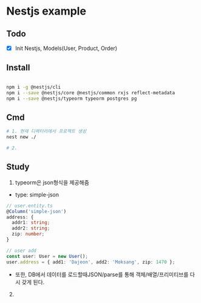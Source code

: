 # Nestjs example


## Todo
- [x] Init Nestjs, Models(User, Product, Order)


## Install
```bash

npm i -g @nestjs/cli
npm i --save @nestjs/core @nestjs/common rxjs reflect-metadata
npm i --save @nestjs/typeorm typeorm postgres pg

```

## Cmd

``` bash
# 1. 현재 디렉터리에서 프로젝트 생성
nest new ./

# 2. 
```

## Study

1. typeorm은 json형식을 제공해줌
  - type: simple-json
  ```ts
  // user.entity.ts
  @Column('simple-json')
  address: {
    addr1: string;
    addr2: string;
    zip: number;
  }

  // user add
  const user: User = new User();
  user.address = { add1: 'Dajeon', add2: 'Moksang', zip: 1470 };
  ```
  - 또한, DB에서 데이터를 로드할때JSON/parse를 통해 객체/배열/프리미티브를 다시 갖게 된다.

2. 